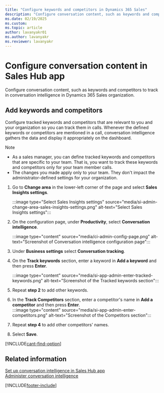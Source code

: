 ```yaml
---
title: "Configure keywords and competitors in Dynamics 365 Sales"
description: "Configure conversation content, such as keywords and competitors to track in conversation intelligence in Dynamics 365 Sales."
ms.date: 02/19/2025
ms.custom: 
ms.topic: article
author: lavanyakr01
ms.author: lavanyakr
ms.reviewer: lavanyakr
---
```


# Configure conversation content in Sales Hub app    

Configure conversation content, such as keywords and competitors to track in conversation intelligence in Dynamics 365 Sales organization.

## Add keywords and competitors

Configure tracked keywords and competitors that are relevant to you and your organization so you can track them in calls. Whenever the defined keywords or competitors are mentioned in a call, conversation intelligence gathers the data and display it appropriately on the dashboard.  

>[!NOTE]
>- As a sales manager, you can define tracked keywords and competitors that are specific to your team. That is, you want to track these keywords and competitors only for your team member calls. <br/>
>- The changes you made apply only to your team. They don't impact the administrator-defined settings for your organization.    

1. Go to **Change area** in the lower-left corner of the page and select **Sales Insights settings**.    

    :::image type="Select Sales Insights settings" source="media/si-admin-change-area-sales-insights-settings.png" alt-text="Select Sales Insights settings":::  
    
3.	On the configuration page, under **Productivity**, select **Conversation intelligence**.  

    :::image type="content" source="media/ci-admin-config-page.png" alt-text="Screenshot of Conversation intelligence configuration page":::
    
4.	Under **Business settings** select **Conversation tracking**.           
5. On the **Track keywords** section, enter a keyword in **Add a keyword** and then press **Enter**.  

    :::image type="content" source="media/si-app-admin-enter-tracked-keywords.png" alt-text="Screenshot of the Tracked keywords section":::  

6.	Repeat **step 2** to add other keywords.  
7.	In the **Track Competitors** section, enter a competitor's name in **Add a competitor** and then press **Enter**.   
 :::image type="content" source="media/si-app-admin-enter-competitors.png" alt-text="Screenshot of the Competitors section":::        
8.	Repeat **step 4** to add other competitors' names.  
9.	Select **Save**.

[!INCLUDE[cant-find-option](../includes/cant-find-option.md)]

## Related information

[Set up conversation intelligence in Sales Hub app](fre-setup-ci-sales-app.md)  
[Administer conversation intelligence](./intro-admin-guide-sales-insights.md)  



[!INCLUDE[footer-include](../includes/footer-banner.md)]
